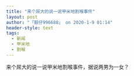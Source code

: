 ```yaml
---
title: "来个屌大的说一说甲米地割喉事件"
layout: post
author: "「靓仔996688」 on 2020-1-9 01:14"
header-style: text
tags:
  - 新闻
  - 甲米地
  - 割喉
---
```


<head></head>
<body>
  来个屌大的说一说甲米地割喉事件，据说两男为一女？
 <br>
</body>


